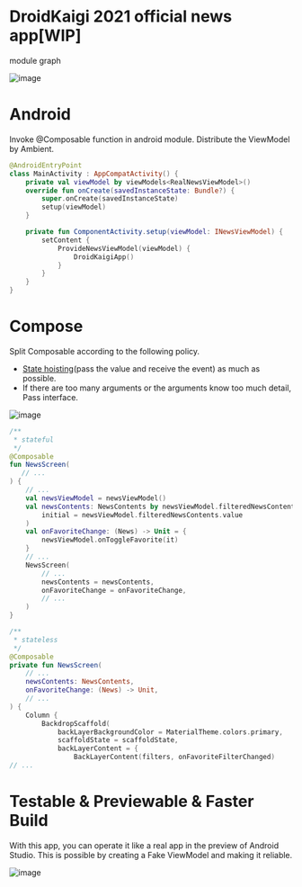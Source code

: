 # DroidKaigi 2021 official news app[WIP]

module graph

![image](https://user-images.githubusercontent.com/1386930/102029518-0f1ef880-3df2-11eb-91cc-c52adfbbde3e.png)

# Android

Invoke @Composable function in android module.
Distribute the ViewModel by Ambient.

```kotlin
@AndroidEntryPoint
class MainActivity : AppCompatActivity() {
    private val viewModel by viewModels<RealNewsViewModel>()
    override fun onCreate(savedInstanceState: Bundle?) {
        super.onCreate(savedInstanceState)
        setup(viewModel)
    }

    private fun ComponentActivity.setup(viewModel: INewsViewModel) {
        setContent {
            ProvideNewsViewModel(viewModel) {
                DroidKaigiApp()
            }
        }
    }
}
```

# Compose

Split Composable according to the following policy.
* [State hoisting](https://developer.android.com/jetpack/compose/state)(pass the value and receive the event) as much as possible.
* If there are too many arguments or the arguments know too much detail, Pass interface.



![image](https://user-images.githubusercontent.com/1386930/102029530-1a722400-3df2-11eb-9e41-50010f455f0e.png)

```kotlin
/**
 * stateful
 */
@Composable
fun NewsScreen(
   // ...
) {
    // ...
    val newsViewModel = newsViewModel()
    val newsContents: NewsContents by newsViewModel.filteredNewsContents.collectAsState(
        initial = newsViewModel.filteredNewsContents.value
    )
    val onFavoriteChange: (News) -> Unit = {
        newsViewModel.onToggleFavorite(it)
    }
    // ...
    NewsScreen(
        // ...
        newsContents = newsContents,
        onFavoriteChange = onFavoriteChange,
        // ...
    )
}

/**
 * stateless
 */
@Composable
private fun NewsScreen(
    // ...
    newsContents: NewsContents,
    onFavoriteChange: (News) -> Unit,
    // ...
) {
    Column {
        BackdropScaffold(
            backLayerBackgroundColor = MaterialTheme.colors.primary,
            scaffoldState = scaffoldState,
            backLayerContent = {
                BackLayerContent(filters, onFavoriteFilterChanged)
// ...
```

# Testable & Previewable & Faster Build

With this app, you can operate it like a real app in the preview of Android Studio.
This is possible by creating a Fake ViewModel and making it reliable.

![image](https://user-images.githubusercontent.com/1386930/102029537-1f36d800-3df2-11eb-86f7-e06324233dba.png)
